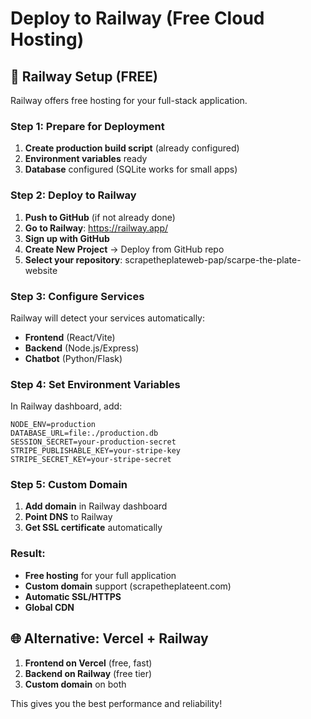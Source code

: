 # Deploy to Railway (Free Cloud Hosting)

## 🚀 Railway Setup (FREE)

Railway offers free hosting for your full-stack application.

### Step 1: Prepare for Deployment

1. **Create production build script** (already configured)
2. **Environment variables** ready
3. **Database** configured (SQLite works for small apps)

### Step 2: Deploy to Railway

1. **Push to GitHub** (if not already done)
2. **Go to Railway**: https://railway.app/
3. **Sign up with GitHub**
4. **Create New Project** → Deploy from GitHub repo
5. **Select your repository**: scrapetheplateweb-pap/scarpe-the-plate-website

### Step 3: Configure Services

Railway will detect your services automatically:
- **Frontend** (React/Vite)
- **Backend** (Node.js/Express)  
- **Chatbot** (Python/Flask)

### Step 4: Set Environment Variables

In Railway dashboard, add:
```
NODE_ENV=production
DATABASE_URL=file:./production.db
SESSION_SECRET=your-production-secret
STRIPE_PUBLISHABLE_KEY=your-stripe-key
STRIPE_SECRET_KEY=your-stripe-secret
```

### Step 5: Custom Domain

1. **Add domain** in Railway dashboard
2. **Point DNS** to Railway
3. **Get SSL certificate** automatically

### Result:
- **Free hosting** for your full application
- **Custom domain** support (scrapetheplateent.com)
- **Automatic SSL/HTTPS**
- **Global CDN**

## 🌐 Alternative: Vercel + Railway

1. **Frontend on Vercel** (free, fast)
2. **Backend on Railway** (free tier)
3. **Custom domain** on both

This gives you the best performance and reliability!
